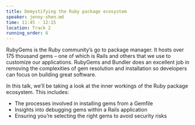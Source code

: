 ```yaml
---
title: Demystifying the Ruby package ecosystem
speaker: jenny-shen.md
time: 11:45 - 12:15
location: Track 2
running_order: 6
---
```


RubyGems is the Ruby community’s go to package manager. It hosts over 175 thousand gems – one of which is Rails and others that we use to customize our applications. RubyGems and Bundler does an excellent job in removing the complexities of gem resolution and installation so developers can focus on building great software.

In this talk, we’ll be taking a look at the inner workings of the Ruby package ecosystem. This includes:

- The processes involved in installing gems from a Gemfile
- Insights into debugging gems within a Rails application
- Ensuring you’re selecting the right gems to avoid security risks
